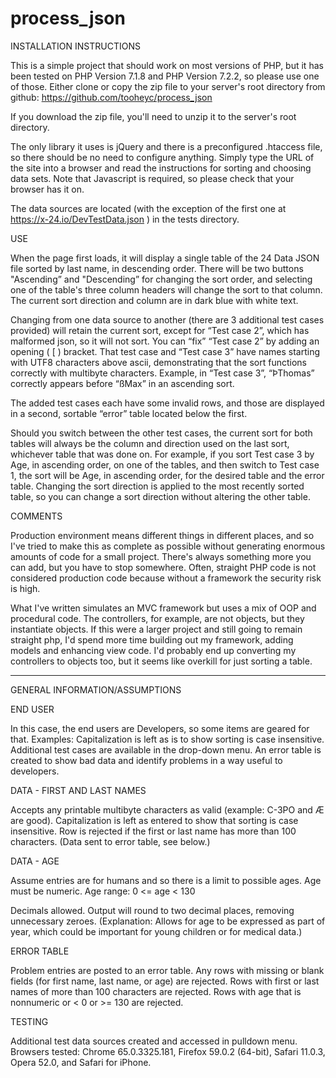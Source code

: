 # process_json

INSTALLATION INSTRUCTIONS

This is a simple project that should work on most versions of PHP, but it has been tested on PHP Version 7.1.8 and PHP Version 7.2.2, so please use one of those. Either clone or copy the zip file to your server's root directory from github:
https://github.com/tooheyc/process_json

If you download the zip file, you'll need to unzip it to the server's root directory.

The only library it uses is jQuery and there is a preconfigured .htaccess file, so there should be no need to configure anything. Simply type the URL of the site into a browser and read the instructions for sorting and choosing data sets. Note that Javascript is required, so please check that your browser has it on.

The data sources are located (with the exception of the first one at https://x-24.io/DevTestData.json ) in the tests directory.

USE

When the page first loads, it will display a single table of the 24 Data JSON file sorted by last name, in descending order. There will be two buttons "Ascending” and "Descending” for changing the sort order, and selecting one of the table's three column headers will change the sort to that column. The current sort direction and column are in dark blue with white text.

Changing from one data source to another (there are 3 additional test cases provided) will retain the current sort, except for “Test case 2”, which has malformed json, so it will not sort. You can “fix” “Test case 2” by adding an opening ( [ ) bracket. That test case and “Test case 3” have names starting with UTF8 characters above ascii, demonstrating that the sort functions correctly with multibyte characters. Example, in “Test case 3”, “ÞThomas” correctly appears before “ßMax” in an ascending sort.

The added test cases each have some invalid rows, and those are displayed in a second, sortable “error” table located below the first.

Should you switch between the other test cases, the current sort for both tables will always be the column and direction used on the last sort, whichever table that was done on. For example, if you sort Test case 3 by Age, in ascending order, on one of the tables, and then switch to Test case 1, the sort will be Age, in ascending order, for the desired table and the error table. Changing the sort direction is applied to the most recently sorted table, so you can change a sort direction without altering the other table.

COMMENTS

Production environment means different things in different places, and so I've tried to make this as complete as possible without generating enormous amounts of code for a small project. There's always something more you can add, but you have to stop somewhere. Often, straight PHP code is not considered production code because without a framework the security risk is high. 

What I've written simulates an MVC framework but uses a mix of OOP and procedural code. The controllers, for example, are not objects, but they instantiate objects. If this were a larger project and still going to remain straight php, I'd spend more time building out my framework, adding models and enhancing view code. I'd probably end up converting my controllers to objects too, but it seems like overkill for just sorting a table.

- - - - - - - - - - - - - - - - - - - - -

GENERAL INFORMATION/ASSUMPTIONS

END USER

In this case, the end users are Developers, so some items are geared for that. Examples: Capitalization is left as is to show sorting is case insensitive. Additional test cases are available in the drop-down menu. An error table is created to show bad data and identify problems in a way useful to developers.

DATA - FIRST AND LAST NAMES

Accepts any printable multibyte characters as valid (example: C-3PO and Æ are good).
Capitalization is left as entered to show that sorting is case insensitive.
Row is rejected if the first or last name has more than 100 characters. (Data sent to error table, see below.)

DATA - AGE 

Assume entries are for humans and so there is a limit to possible ages.
Age must be numeric.
Age range:  0 <= age < 130

Decimals allowed. Output will round to two decimal places, removing unnecessary zeroes.
(Explanation: Allows for age to be expressed as part of year, which could be important for young children or for medical data.)

ERROR TABLE

Problem entries are posted to an error table. 
Any rows with missing or blank fields (for first name, last name, or age) are rejected.
Rows with first or last names of more than 100 characters are rejected.
Rows with age that is nonnumeric or < 0 or >= 130 are rejected.

TESTING

Additional test data sources created and accessed in pulldown menu.
Browsers tested: Chrome 65.0.3325.181, Firefox 59.0.2 (64-bit), Safari 11.0.3, Opera 52.0, and Safari for iPhone.
